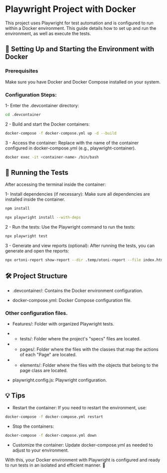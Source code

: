 # Playwright Project with Docker

This project uses Playwright for test automation and is configured to run within a Docker environment. This guide details how to set up and run the environment, as well as execute the tests.

## 🚀 Setting Up and Starting the Environment with Docker

### Prerequisites

Make sure you have Docker and Docker Compose installed on your system.

### Configuration Steps:

1- Enter the .devcontainer directory:

``` bash
cd .devcontainer
```

2 - Build and start the Docker containers:

``` bash
docker-compose -f docker-compose.yml up -d --build
```

3 - Access the container: Replace <container-name> with the name of the container configured in docker-compose.yml (e.g., playwright-container).

``` bash
docker exec -it <container-name> /bin/bash
```

## 🧪 Running the Tests

After accessing the terminal inside the container:

1- Install dependencies (if necessary): Make sure all dependencies are installed inside the container.

``` bash
npm install

npx playwright install --with-deps
```

2 - Run the tests: Use the Playwright command to run the tests:

``` bash
npx playwright test
```

3 - Generate and view reports (optional): After running the tests, you can generate and open the reports:

``` bash
npx ortoni-report show-report --dir .temp/otoni-report --file index.html --port 3003
```

## 🛠 Project Structure
- .devcontainer/: Contains the Docker environment configuration.

- docker-compose.yml: Docker Compose configuration file.

### Other configuration files.

- Features/: Folder with organized Playwright tests.

- - tests/: Folder where the project's "specs" files are located.
- - pages/: Folder where the files with the classes that map the actions of each "Page" are located.
- - elements/: Folder where the files with the objects that belong to the page class are located.

- playwright.config.js: Playwright configuration.

## 💡 Tips

- Restart the container: If you need to restart the environment, use:

``` bash
docker-compose -f docker-compose.yml restart
```

- Stop the containers:
``` bash
docker-compose -f docker-compose.yml down
```

- Customize the container: Update docker-compose.yml as needed to adjust to your environment.

With this, your Docker environment with Playwright is configured and ready to run tests in an isolated and efficient manner. 🎉
